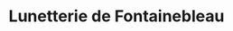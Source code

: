 ---
title: "Lunetterie de Fontainebleau"
url: /fontainebleau/lunetterie-de-fontainebleau/
shop: opticien
---